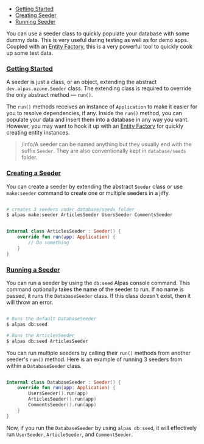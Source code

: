 - [Getting Started](#getting-started)
- [Creating Seeder](#creating-seeder)
- [Running Seeder](#running-seeder)

You can use a seeder class to quickly populate your database with some dummy data. This is very useful
during testing as well as for demo apps. Coupled with an [Entity Factory](/docs/entity-factory),
this is a very powerful tool to quickly cook up some test data.

<a name="getting-started"></a>
### [Getting Started](#getting-started)

A seeder is just a class, or an object, extending the abstract `dev.alpas.ozone.Seeder` class.
The extending class is required to override the only abstract method — `run()`.

The `run()` methods receives an instance of `Application` to make it easier for you to resolve dependencies, if any.
Inside the `run()` method, you can populate your data and insert them into a database in any way you want. However,
you may want to hook it up with an [Entity Factory](/docs/entity-factory) for quickly creating entity instances.

>/info/<span>A seeder can be named anything but they usually end with the suffix `Seeder`. They are also
>conventionally kept in `database/seeds` folder.</span>

<a name="creating-seeder"></a>
### [Creating a Seeder](#creating-seeder)

You can create a seeder by extending the abstract `Seeder` class or use `make:seeder` command
to create one or multiple seeders in a jiffy.

```bash

# creates 3 seeders under database/seeds folder
$ alpas make:seeder ArticlesSeeder UsersSeeder CommentsSeeder

```

<span class="line-numbers" data-start="6" data-file="database/seeds/ArticlesSeeder.kt">

```kotlin

internal class ArticlesSeeder : Seeder() {
    override fun run(app: Application) {
        // Do something
    }
}

```

</span>

<a name="running-seeder"></a>
### [Running a Seeder](#running-seeder)

You can run a seeder by using the `db:seed` Alpas console command. This command optionally takes the name
of the seeder to run. If no name is passed, it runs the `DatabaseSeeder` class. If this class doesn't
exist, then it will throw an error.

```bash

# Runs the default DatabaseSeeder
$ alpas db:seed 

# Runs the ArticlesSeeder
$ alpas db:seed ArticlesSeeder

```

You can run multiple seeders by calling their `run()` methods from another seeder's `run()` method.
Here is an example of running 3 seeders from within a `DatabaseSeeder` class.

<span class="line-numbers" data-start="6" data-file="database/seeds/DatabaseSeeder.kt">

```kotlin

internal class DatabaseSeeder : Seeder() {
    override fun run(app: Application) {
        UsersSeeder().run(app)
        ArticlesSeeder().run(app)
        CommentsSeeder().run(app)
    }
}

```

</span>

Now, if you run the `DatabaseSeeder` by using `alpas db:seed`, it will effectively run
`UserSeeder`, `ArticleSeeder`, and `CommentSeeder`.
